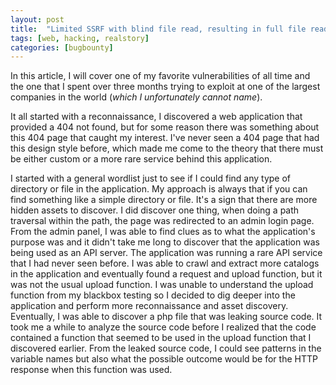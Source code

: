 ```yaml
---
layout: post
title:  "Limited SSRF with blind file read, resulting in full file read"
tags: [web, hacking, realstory]
categories: [bugbounty]
---
```


In this article, I will cover one of my favorite vulnerabilities of all time and the one that I spent over three months trying to exploit at one of the largest companies in the world (_which I unfortunately cannot name_).

It all started with a reconnaissance, I discovered a web application that provided a 404 not found, but for some reason there was something about this 404 page that caught my interest. I've never seen a 404 page that had this design style before, which made me come to the theory that there must be either custom or a more rare service behind this application.

I started with a general wordlist just to see if I could find any type of directory or file in the application. My approach is always that if you can find something like a simple directory or file. It's a sign that there are more hidden assets to discover. I did discover one thing, when doing a path traversal within the path, the page was redirected to an admin login page. From the admin panel, I was able to find clues as to what the application's purpose was and it didn't take me long to discover that the application was being used as an API server. The application was running a rare API service that I had never seen before. I was able to crawl and extract more catalogs in the application and eventually found a request and upload function, but it was not the usual upload function. I was unable to understand the upload function from my blackbox testing so I decided to dig deeper into the application and perform more reconnaissance and asset discovery. Eventually, I was able to discover a php file that was leaking source code. It took me a while to analyze the source code before I realized that the code contained a function that seemed to be used in the upload function that I discovered earlier. From the leaked source code, I could see patterns in the variable names but also what the possible outcome would be for the HTTP response when this function was used.
